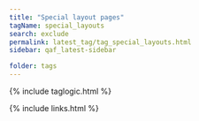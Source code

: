 ```yaml
---
title: "Special layout pages"
tagName: special_layouts
search: exclude
permalink: latest_tag/tag_special_layouts.html
sidebar: qaf_latest-sidebar

folder: tags
---
```


{% include taglogic.html %}

{% include links.html %}
